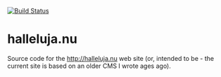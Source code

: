 [![Build Status](https://travis-ci.org/perlun/halleluja.nu.svg)](https://travis-ci.org/perlun/halleluja.nu)

# halleluja.nu

Source code for the http://halleluja.nu web site (or, intended to be - the current site is based on an older CMS I wrote ages ago).

